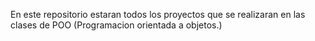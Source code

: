 En este repositorio estaran todos los proyectos que se realizaran en las clases de POO (Programacion orientada a objetos.)
